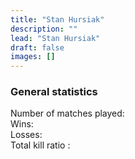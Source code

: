 ```yaml
---
title: "Stan Hursiak"
description: ""
lead: "Stan Hursiak"
draft: false
images: []
---
```


<!-- Flag icons -->
<link href="https://cdnjs.cloudflare.com/ajax/libs/flag-icon-css/6.6.6/css/flag-icons.min.css" rel="stylesheet">

<section class="section section-sm">
<div class="row pt-4 pb-4 g-2">

  <div class="col">
    <div class="card shadow-sm">
      <div class="card-body">
        <h3>General statistics</h3>
        Number of matches played: <span class="total_combats"></span><br />
        Wins: <span class="total_victoires"></span><br />
        Losses: <span class="total_defaites"></span><br />
        Total kill ratio : <span class="total_killratio"></span><br />
        <br />
      </div>
    </div>
  </div>

  <div class="col">
    <div>
      <canvas id="all_elos"></canvas>
    </div>
  </div>

  <div class="w-100"></div>

  <div class="M2000C"></div>
  <div class="FA18C"></div>
  <div class="F16C50"></div>
  <div class="F15C"></div>
  <div class="Su27"></div>
  <div class="MiG29S"></div>
  <div class="JF17"></div>
  <div class="F14B"></div>
  <div class="Su33"></div>
  <div class="F14A"></div>
  <div class="MiG21Bis"></div>
  <div class="F5E"></div>
  <div class="F86F"></div>
  <div class="L39C"></div>
  <div class="MiG19P"></div>
  <div class="AV8B"></div>
  <div class="AJS37"></div>
  <div class="MiG15Bis"></div>
  <div class="C101CC"></div>
  <div class="MF1CE"></div>

</div>


</section>

<!-- chart.js -->
<script src="https://cdn.jsdelivr.net/npm/chart.js"></script>
<!-- jQuery 3.5.1 -->
<script src="https://cdnjs.cloudflare.com/ajax/libs/jquery/3.5.1/jquery.min.js" integrity="sha512-bLT0Qm9VnAYZDflyKcBaQ2gg0hSYNQrJ8RilYldYQ1FxQYoCLtUjuuRuZo+fjqhx/qtq/1itJ0C2ejDxltZVFg==" crossorigin="anonymous"></script>
<!-- stats pilote -->
<script>
var labels_all_elos_Chart = [];
var data_all_elos =[];
var labels_elos_Chart = [];
var data_elos = [];
var data_classements = [];
var data_elos_Chart = [];
var config_elos_Chart = [];
var elos_Chart = [];
var total_combats = 0;
var derniers_classements = [];
var killsratio = [];
var victoires = [];
var defaites = [];
var total_victoires = 0;
var total_defaites = 0;
var total_kills = 0;
var total_morts = 0;
var total_killsratio = 0;
var country = "";
const elodf_aircraft_keys = ["M2000C","FA18C","F16C50","F15C","Su27","MiG29S","JF17","F14B","Su33","F14A","MiG21Bis","F5E","F86F","L39C","MiG19P","AV8B","AJS37","MiG15Bis","C101CC","MF1CE"];
const ac_icons = new Map([
  ["M2000C", "M2000"],
  ["FA18C", "f-18"],
  ["F16C50", "f-16"],
  ["F15C", "f-15"],
  ["Su27", "su27"],
  ["MiG29S", "mig29"],
  ["JF17", "jf-17"],
  ["F14B", "f-14"],
  ["Su33", "su33"],
  ["F14A", "f-14"],
  ["MiG21Bis", "mig21"],
  ["F5E", "f-5"],
  ["F86F", "f-86"],
  ["L39C", "l39"],
  ["MiG19P", "mig19"],
  ["AV8B", "av8b"],
  ["AJS37", "ajs37"],
  ["MiG15Bis", "mig15"],
  ["C101CC", "c101"],
  ["MF1CE", "mf1"],
]);

// Récupération et manipulations des données du pilote
$.ajax({
        async:false,
        url: '../../data/elodf_1v1_stats_Stan Hursiak.json',
        dataType: 'json',
        success: function(data_pilote)
        {
          if (data_pilote != "") {
            // Construction table des ELOs des avions utilisés
            for (j = 0; j < elodf_aircraft_keys.length; j++) {
              var ac_key = elodf_aircraft_keys[j];
              if (data_pilote[ac_key]) {
                labels_all_elos_Chart.push(ac_key);
                data_all_elos.push(data_pilote[ac_key].ELO[0]);
              };
            };

            // On balaye les avions utilisés pour construire les tables de data des graphiques à construire
            for (j = 0; j < labels_all_elos_Chart.length; j++) {
              // Axe X
              labels_elos_Chart[labels_all_elos_Chart[j]] = data_pilote[labels_all_elos_Chart[j]].Match_date;
              var popp = labels_elos_Chart[labels_all_elos_Chart[j]].pop();
              // Axe Y ELOs
              data_elos[labels_all_elos_Chart[j]] = data_pilote[labels_all_elos_Chart[j]].ELO;
              var popp = data_elos[labels_all_elos_Chart[j]].pop();
              // Axe Y1 Classements
              data_classements[labels_all_elos_Chart[j]] = data_pilote[labels_all_elos_Chart[j]].Ratings;
              var popp = data_classements[labels_all_elos_Chart[j]].pop();
              // Dernier classement avion
              derniers_classements[labels_all_elos_Chart[j]] = data_pilote[labels_all_elos_Chart[j]].Latest_Ratings[0];
              // Kill ratio sur cet avion
              if (data_pilote[labels_all_elos_Chart[j]].Morts != 0) {
                killsratio[labels_all_elos_Chart[j]] = Math.round(data_pilote[labels_all_elos_Chart[j]].Kills / data_pilote[labels_all_elos_Chart[j]].Morts * 100) / 100;
              } else {
                killsratio[labels_all_elos_Chart[j]] = data_pilote[labels_all_elos_Chart[j]].Kills;
              };
              // Victoires sur cet avion
              victoires[labels_all_elos_Chart[j]] = 0;
              victoires[labels_all_elos_Chart[j]] = data_pilote[labels_all_elos_Chart[j]].Resultats.filter(x => x === 1).length;
              // Défaites sur cet avion
              defaites[labels_all_elos_Chart[j]] = data_elos[labels_all_elos_Chart[j]].length - victoires[labels_all_elos_Chart[j]];
              // Pour stats générales
              total_kills = total_kills + data_pilote[labels_all_elos_Chart[j]].Kills;
              total_morts = total_morts + data_pilote[labels_all_elos_Chart[j]].Morts;
              total_killsratio = Math.round(total_kills / total_morts *100)/100;
            };

            // On calcule la somme des combats joués, victoires et défaites
            for (j = 0; j < labels_all_elos_Chart.length; j++) {
              total_combats = total_combats + data_elos[labels_all_elos_Chart[j]].length;
              total_victoires = total_victoires + victoires[labels_all_elos_Chart[j]];
              total_defaites = total_defaites + defaites[labels_all_elos_Chart[j]];
            };

            // On récupère le pays
            country = data_pilote["Player_Country"];
          }
        }
        });

const data_all_elos_Chart = {
  labels: labels_all_elos_Chart,
  datasets: [{
    label: 'ELOs by aircraft used',
    backgroundColor: 'rgb(19, 64, 206)',
    borderColor: 'rgb(19, 64, 206)',
    data: data_all_elos,
    yAxisID: 'y3',
  }]
};

const config_all_elos_Chart = {
  type: 'bar',
  data: data_all_elos_Chart,
  options: {
    animations: {
      tension: {
        duration: 100,
        easing: 'linear',
        from: 1,
        to: 0,
        loop: false
      },
    },
    scales: {
      y3: {
        type: 'linear',
        display: true,
        position: 'left',
        max: 3000,
      },
    },
  }
};

const all_elos_Chart = new Chart(
  document.getElementById('all_elos'),
  config_all_elos_Chart
);

// On balaye les avions utilisés pour construire les graphiques de ELOs
for (j = 0; j < labels_all_elos_Chart.length; j++) {
  data_elos_Chart[labels_all_elos_Chart[j]] = {
    labels: labels_elos_Chart[labels_all_elos_Chart[j]],
    datasets: [{
      type: 'line',
      label: labels_all_elos_Chart[j] + ' ELOs',
      backgroundColor: 'rgb(46, 150, 100)',
      borderColor: 'rgb(46, 150, 100)',
      data: data_elos[labels_all_elos_Chart[j]],
      yAxisID: 'y',
    },
    {
      type: 'bar',
      label: labels_all_elos_Chart[j] + ' Ratings',
      backgroundColor: 'rgb(85, 85, 85)',
      borderColor: 'rgb(85, 85, 85)',
      data: data_classements[labels_all_elos_Chart[j]],
      yAxisID: 'y1',
    }
  ]
  };

  config_elos_Chart[labels_all_elos_Chart[j]] = {
    data: data_elos_Chart[labels_all_elos_Chart[j]],
    options: {
      animations: {
        tension: {
          duration: 100,
          easing: 'linear',
          from: 1,
          to: 0,
          loop: false
        }
      },
      scales: {
        x: {reverse: true},
        y: {
          type: 'linear',
          display: true,
          position: 'left',
        },
        y1: {
          type: 'linear',
          display: true,
          position: 'right',
          max: (data_classements[labels_all_elos_Chart[j]][0]+10),

          // grid line settings
          grid: {
            drawOnChartArea: false, // only want the grid lines for one axis to show up
          },
        },
      }
    }
  };

  var ref_graph = labels_all_elos_Chart[j] + "_elos";
  var ref_class = "."+labels_all_elos_Chart[j];
  $(ref_class).replaceWith('<div class="col">'+
    '<div><canvas id='+ref_graph+'></canvas></div>'+
    '</div>'+
    '<div class="col">'+
      '<div class="card shadow-sm">'+
        '<div class="card-body">'+
          '<h3><span class="icon-'+ac_icons.get(labels_all_elos_Chart[j])+'-h"></span> '+ labels_all_elos_Chart[j] +' stats</h3>'+
          'Last Rank: #'+ derniers_classements[labels_all_elos_Chart[j]] +'<br />'+
          'Number of matches played: '+ data_elos[labels_all_elos_Chart[j]].length +'<br />'+
          'Wins: '+ victoires[labels_all_elos_Chart[j]] +'<br />'+
          'Losses: '+ defaites[labels_all_elos_Chart[j]] +'<br />'+
          'Kill ratio : '+ killsratio[labels_all_elos_Chart[j]] +'<br />'+
          '<br />'+
        '</div>'+
      '</div>'+
    '</div>'+
    '<div class="w-100"></div>');

  elos_Chart[labels_all_elos_Chart[j]] = new Chart(
    document.getElementById(ref_graph),
    config_elos_Chart[labels_all_elos_Chart[j]]
  );

};

$(".total_combats").replaceWith(total_combats);
$(".total_victoires").replaceWith(total_victoires);
$(".total_defaites").replaceWith(total_defaites);
$(".total_killratio").replaceWith(total_killsratio);
$(".country").replaceWith('<span class=\"fi fi-'+country+'\"></span>');
</script>